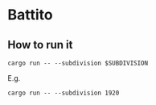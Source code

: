 # Battito

## How to run it

```
cargo run -- --subdivision $SUBDIVISION
```

E.g.

```
cargo run -- --subdivision 1920
```
